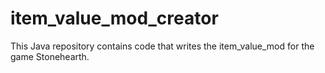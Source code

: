 # item_value_mod_creator
This Java repository contains code that writes the item_value_mod for the game Stonehearth. 
